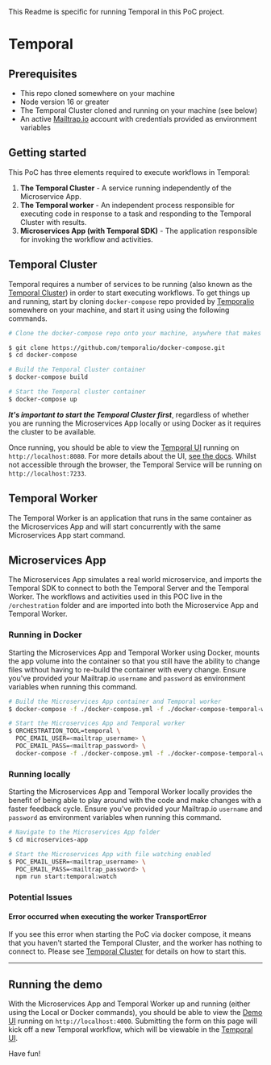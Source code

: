 This Readme is specific for running Temporal in this PoC project.

# Temporal

## Prerequisites

* This repo cloned somewhere on your machine
* Node version 16 or greater
* The Temporal Cluster cloned and running on your machine (see below)
* An active [Mailtrap.io](https://mailtrap.io) account with credentials provided as environment variables

## Getting started

This PoC has three elements required to execute workflows in Temporal:

1. **The Temporal Cluster** - A service running independently of the Microservice App.
2. **The Temporal worker** - An independent process responsible for executing code in response to a task and responding to the Temporal Cluster with results.
3. **Microservices App (with Temporal SDK)** - The application responsible for invoking the workflow and activities.

## Temporal Cluster

Temporal requires a number of services to be running (also known as the [Temporal Cluster](https://docs.temporal.io/clusters)) in order to start executing workflows. To get things up and running, start by cloning `docker-compose` repo provided by [Temporalio](https://github.com/temporalio/docker-compose) somewhere on your machine, and start it using using the following commands.

```bash
# Clone the docker-compose repo onto your machine, anywhere that makes sense

$ git clone https://github.com/temporalio/docker-compose.git
$ cd docker-compose

# Build the Temporal Cluster container
$ docker-compose build

# Start the Temporal cluster container
$ docker-compose up
```

***It's important to start the Temporal Cluster first***, regardless of whether you are running the Microservices App locally or using Docker as it requires the cluster to be available.

Once running, you should be able to view the [Temporal UI](http://localhost:8080) running on `http://localhost:8080`. For more details about the UI, [see the docs](https://docs.temporal.io/web-ui). Whilst not accessible through the browser, the Temporal Service will be running on `http://localhost:7233`.

## Temporal Worker

The Temporal Worker is an application that runs in the same container as the Microservices App and will start concurrently with the same Microservices App start command.

## Microservices App

The Microservices App simulates a real world microservice, and imports the Temporal SDK to connect to both the Temporal Server and the Temporal Worker. The workflows and activities used in this POC live in the `/orchestration` folder and are imported into both the Microservice App and Temporal Worker.

### Running in Docker

Starting the Microservices App and Temporal Worker using Docker, mounts the app volume into the container so that you still have the ability to change files without having to re-build the container with every change. Ensure you've provided your Mailtrap.io `username` and `password` as environment variables when running this command.

```bash
# Build the Microservices App container and Temporal worker
$ docker-compose -f ./docker-compose.yml -f ./docker-compose-temporal-worker.yml build

# Start the Microservices App and Temporal worker
$ ORCHESTRATION_TOOL=temporal \
  POC_EMAIL_USER=<mailtrap_username> \
  POC_EMAIL_PASS=<mailtrap_password> \
  docker-compose -f ./docker-compose.yml -f ./docker-compose-temporal-worker.yml up
```

### Running locally

Starting the Microservices App and Temporal Worker locally provides the benefit of being able to play around with the code and make changes with a faster feedback cycle. Ensure you've provided your Mailtrap.io `username` and `password` as environment variables when running this command.

```bash
# Navigate to the Microservices App folder
$ cd microservices-app

# Start the Microservices App with file watching enabled
$ POC_EMAIL_USER=<mailtrap_username> \
  POC_EMAIL_PASS=<mailtrap_password> \
  npm run start:temporal:watch  
```

### Potential Issues
#### Error occurred when executing the worker TransportError

If you see this error when starting the PoC via docker compose, it means that you haven't started the Temporal Cluster, and the worker has nothing to connect to. Please see [Temporal Cluster](#temporal-cluster) for details on how to start this.

---

## Running the demo

With the Microservices App and Temporal Worker up and running (either using the Local or Docker commands), you should be able to view the [Demo UI](http://localhost:4000) running on `http://localhost:4000`. Submitting the form on this page will kick off a new Temporal workflow, which will be viewable in the [Temporal UI](http://localhost:8080).

Have fun!
